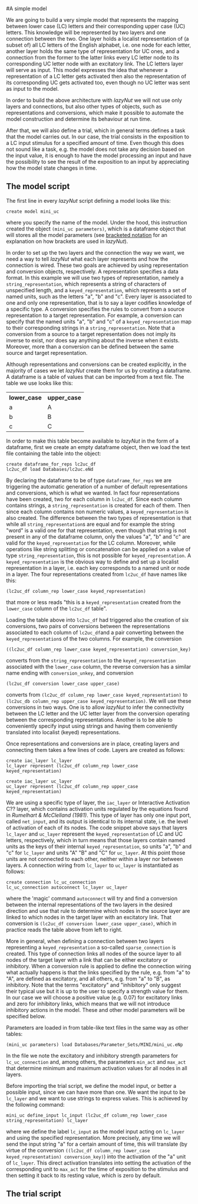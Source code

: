 #A simple model

We are going to build a very simple model that represents the mapping between lower case (LC) letters and their corresponding upper case (UC) letters. This knowledge will be represented by two layers and one connection between the two. One layer holds a localist representation of (a subset of) all LC letters of the English alphabet, i.e. one node for each letter, another layer holds the same type of representation for UC ones, and a connection from the former to the latter links every LC letter node to its corresponding UC letter node with an excitatory link. 
The LC letters layer will serve as input. This model expresses the idea that whenever a representation of a LC letter gets activated then also the representation of its corresponding UC gets activated too, even though no UC letter was sent as input to the model.   

In order to build the above architecture with *lazyNut* we will not use only layers and connections, but also other types of objects, such as  representations and conversions, which make it possible to automate the model construction and determine its behaviour at run time. 

After that, we will also define a trial, which in general terms defines a task that the model carries out. In our case, the trial consists in the exposition to a LC input stimulus for a specified amount of time. Even though this does not sound like a task, e.g. the model does not take any decision based on the input value, it is enough to have the model processing an input and have the possibility to see the result of the exposition to an input by appreciating how the model state changes in time.    

## The model script

The first line in every *lazyNut* script defining a model looks like this:

	create model mini_uc
where you specify the name of the model. Under the hood, this instruction created the object `(mini_uc parameters)`, which is a dataframe object that will stores all the model parameters (see [bracketed notation](bracketed_notation) for an explanation on how brackets are used in *lazyNut*). 

In order to set up the two layers and the connection the way we want, we need a way to tell *lazyNut* what each layer represents and how the connection is wired. These two goals are achieved by using representation and conversion objects, respectively. A representation specifies a data format. In this example we will use two types of representation, namely a `string_representation`, which represents a string of characters of unspecified length, and a `keyed_representation`, which represents a set of named units, such as the letters "a", "b" and "c". Every layer is associated to one and only one representation, that is to say a layer codifies knowledge of a specific type. A conversion specifies the rules to convert from a source representation to a target representation. For example, a conversion can specify that the named units  "a", "b" and "c" of a `keyed_representation` map to their corresponding strings in a `string_representation`. Note that a conversion from a source to a target representation does not imply its inverse to exist, nor does say anything about the inverse when it exists. Moreover, more than a conversion can be defined between the same source and target representation.

Although representations and conversions can be created explicitly, in the majority of cases we let  *lazyNut* create them for us by creating a dataframe. A dataframe is a table of values that can be imported from a text file. The table we use looks like this:

<table style="width:50%">
	<tr>
    <th>lower_case</th>
	<th>upper_case</th>
	</tr>
	<tr>
    	<td>a</td>
		<td>A</td>
	</tr>
	<tr>
    	<td>b</td>
		<td>B</td>
	</tr>
	<tr>
    	<td>c</td>
		<td>C</td>
	</tr>
 </table>

In order to make this table become available to *lazyNut* in the form of a dataframe, first we create an empty dataframe object, then we load the text file containing the table into the object:

	create dataframe_for_reps lc2uc_df	
	lc2uc_df load Databases/lc2uc.eNd

By declaring the dataframe to be of type `dataframe_for_reps` we are triggering the automatic generation of a number of default representations and conversions, which is what we wanted. In fact four representations have been created, two for each column in `lc2uc_df`. Since each column contains strings, a  `string_representation` is created for each of them. Then since each column contains non numeric values, a `keyed_representation` is also created. The difference between the two types of representation is that while all  `string_representation`s are equal and for example the string "word" is a valid one for that representation, even though that string is not present in any of the dataframe column, only the values "a", "b" and "c" are valid for the `keyed_representation` for the LC column. Moreover, while operations like string splitting or concatenation can be applied on a value of type `string_representation`, this is not possible for  `keyed_representation`. A `keyed_representation` is the obvious way to define and set up a localist representation in a layer, i.e. each key corresponds to a named unit or node in a layer. 
The four representations created from  `lc2uc_df` have names like this:

	(lc2uc_df column_rep lower_case keyed_representation)
that more or less reads "this is a `keyed_representation` created from the `lower_case` column of the  `lc2uc_df` table". 

Loading the table above into `lc2uc_df` had triggered also the creation of six conversions, two pairs of conversions between the representations associated to each column of  `lc2uc_df`and a pair converting between the `keyed_representation`s of the two columns. For example, the conversion

	((lc2uc_df column_rep lower_case keyed_representation) conversion_key)
converts from the `string_representation` to the `keyed_representation` associated with the `lower_case` column, the reverse conversion has a similar name ending with `conversion_unkey`, and conversion

	(lc2uc_df conversion lower_case upper_case)
converts from `(lc2uc_df column_rep lower_case keyed_representation)` to `(lc2uc_db column_rep upper_case keyed_representation)`. We will use these conversions in two ways. One is to allow *lazyNut* to infer the connectivity between the LC letter and the UC letter layer from the conversion operating between the corresponding representations. Another is to be able to conveniently specify input using strings and having them conveniently translated into localist (keyed) representations. 

Once representations and conversions are in place, creating layers and connecting them takes a few lines of code. Layers are created as follows:

	create iac_layer lc_layer
	lc_layer represent (lc2uc_df column_rep lower_case keyed_representation)

	create iac_layer uc_layer
	uc_layer represent (lc2uc_df column_rep upper_case keyed_representation)

We are using a specific type of layer, the `iac_layer` or Interactive Activation C?? layer, which contains activation units regulated by the  equations found in *Rumelhart & McClelland (1981)*. This type of layer has only one input port, called `net_input`, and its output is identical to its internal state, i.e. the level of activation of each of its nodes. The code snippet above says that layers `lc_layer` and `uc_layer` represent the `keyed_representation` of LC and UC letters, respectively, which in turn means that those layers contain named units as the  keys of their internal `keyed_representation`, so units  "a", "b" and "c" for `lc_layer` and units "A" "B" and "C" for `uc_layer`. At this point those units are not connected to each other, neither within a layer nor between layers. A connection wiring from `lc_layer` to `uc_layer` is instantiated as follows:

	create connection lc_uc_connection
	lc_uc_connection autoconnect lc_layer uc_layer

where the 'magic' command `autoconnect` will try and find a conversion between the internal representations of the two layers in the desired direction and use that rule to determine which nodes in the source layer are linked to which nodes in the target layer  with an excitatory link. That conversion is `(lc2uc_df conversion lower_case upper_case)`, which in practice reads the table above from left to right. 

More in general, when defining a connection between two layers representing a  `keyed_representation` a so-called `sparse_connection` is  created. This type of connection links all nodes of the source layer to all nodes of the target layer with a link that can be either excitatory or inhibitory. When a conversion rule is applied to define the connection wiring what actually happens is that the links specified by the rule, e.g. from "a" to "A", are defined as excitatory, and all others, e.g. from "a" to "B", as inhibitory. Note that the terms "excitatory" and "inhibitory" only suggest their typical use but it is up to the user to specify a  strength value for them. In our case we will choose a positive value (e.g. 0.07) for excitatory links and zero for inhibitory links, which means that we will not introduce inhibitory actions in the model. 
These and other model parameters will be specified below.

Parameters are loaded in from table-like text files in the same way as other tables:

	(mini_uc parameters) load Databases/Parameter_Sets/MINI/mini_uc.eNp
In the file we note the excitatory and inhibitory strength parameters for `lc_uc_connection` and, among others, the parameters  `min_act` and `max_act` that determine minimum and maximum activation values for all nodes in all layers. 

Before importing the trial script, we define the model input, or better a possible input, since we can have more than one. We want the input to be `lc_layer` and we want to use strings to express values. This is achieved by the following command:
 
	mini_uc define_input lc_input (lc2uc_df column_rep lower_case string_representation) lc_layer
where we define the label `lc_input` as the model input acting on   `lc_layer`   and using the specified representation. More precisely, any time we will send the input string "a" for a certain amount of time, this will translate (by virtue of the conversion `((lc2uc_df column_rep lower_case keyed_representation) conversion_key)`) into the activation of the "a" unit of  `lc_layer`. This direct activation translates into setting the activation of the corresponding unit to `max_act` for the time of exposition to the stimulus and then setting it back to its resting value, which is zero by default.





## The trial script